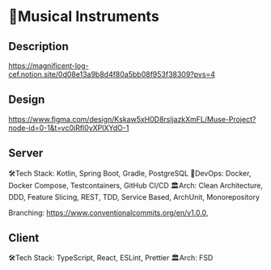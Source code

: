 # 🎸Musical Instruments

## Description

https://magnificent-log-cef.notion.site/0d08e13a9b8d4f80a5bb08f953f38309?pvs=4

## Design

https://www.figma.com/design/Kskaw5xH0D8rsljazkXmFL/Muse-Project?node-id=0-1&t=vc0jRfI0yXPlXYdO-1

## Server

🛠Tech Stack: Kotlin, Spring Boot, Gradle, PostgreSQL
🔄DevOps: Docker, Docker Compose, Testcontainers, GitHub CI/CD
🏛️Arch: Clean Architecture, DDD, Feature Slicing, REST, TDD, Service Based, ArchUnit, Monorepository

Branching: https://www.conventionalcommits.org/en/v1.0.0, 

## Client

🛠Tech Stack: TypeScript, React, ESLint, Prettier
🏛️Arch: FSD
